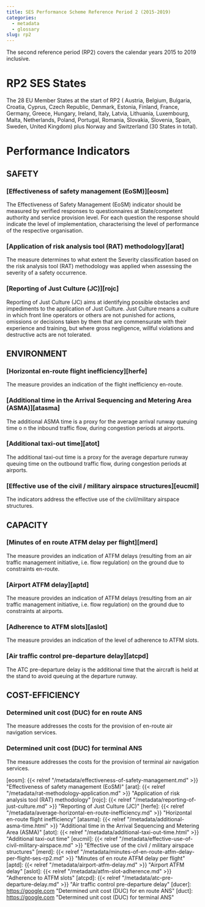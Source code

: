 ```yaml
---
title: SES Performance Scheme Reference Period 2 (2015-2019)
categories:
  - metadata
  - glossary
slug: rp2
---
```



The second reference period (RP2) covers the calendar years 2015 to 2019 inclusive.


# RP2 SES States

The 28 EU Member States at the start of RP2 (
Austria,
Belgium, Bulgaria,
Croatia, Cyprus, Czech Republic,
Denmark,
Estonia,
Finland, France,
Germany, Greece,
Hungary,
Ireland, Italy,
Latvia, Lithuania, Luxembourg,
Malta,
Netherlands,
Poland, Portugal,
Romania,
Slovakia, Slovenia, Spain, Sweden,
United Kingdom) 
plus Norway and Switzerland (30 States in total).


# Performance Indicators

## SAFETY

### [Effectiveness of safety management (EoSM)][eosm]

The Effectiveness of Safety Management (EoSM) indicator should be measured by
verified responses to questionnaires at State/competent authority and service provision level.
For each question the response should indicate the level of implementation,
characterising the level of performance of the respective organisation.


### [Application of risk analysis tool (RAT) methodology][arat]
The measure determines to what extent the Severity classification based on the
risk analysis tool (RAT) methodology was applied when assessing the severity of a safety occurrence.


### [Reporting of Just Culture (JC)][rojc]

Reporting of Just Culture (JC) aims at identifying possible obstacles and impediments to
the application of Just Culture.
Just Culture means a culture in which front line operators or others are not punished for actions,
omissions or decisions taken by them that are commensurate with their experience and training,
but where gross negligence, willful violations and destructive acts are not tolerated.


## ENVIRONMENT

### [Horizontal en-route flight inefficiency][herfe]

The measure provides an indication of the flight inefficiency en-route.

### [Additional time in the Arrival Sequencing and Metering Area (ASMA)][atasma]
The additional ASMA time is a proxy for the average arrival runway queuing time o
n the inbound traffic flow, during congestion periods at airports.


### [Additional taxi-out time][atot]
The additional taxi-out time is a proxy for the average departure runway queuing time on
the outbound traffic flow, during congestion periods at airports.


### [Effective use of the civil / military airspace structures][eucmil]
The indicators address the effective use of the civil/military airspace structures.



## CAPACITY

### [Minutes of en route ATFM delay per flight][merd]
The measure provides an indication of ATFM delays (resulting from an air traffic management
initiative, i.e. flow regulation) on the ground due to constraints en-route.

### [Airport ATFM delay][aptd]
The measure provides an indication of ATFM delays (resulting from an air traffic
management initiative, i.e. flow regulation) on the ground due to constraints at airports.

### [Adherence to ATFM slots][aslot]
The measure provides an indication of the level of adherence to ATFM slots. 


### [Air traffic control pre-departure delay][atcpd]
The ATC pre-departure delay is the additional time that the aircraft is held at the stand to
avoid queuing at the departure runway.


## COST-EFFICIENCY

### Determined unit cost (DUC) for en route ANS
The measure addresses the costs for the provision of en-route air navigation services.


### Determined unit cost (DUC) for terminal ANS
The measure addresses the costs for the provision of terminal air navigation services.



[eosm]: {{< relref "/metadata/effectiveness-of-safety-management.md" >}} "Effectiveness of safety management (EoSM)"
[arat]: {{< relref "/metadata/rat-methodology-application.md" >}} "Application of risk analysis tool (RAT) methodology"
[rojc]: {{< relref "/metadata/reporting-of-just-culture.md" >}} "Reporting of Just Culture (JC)"
[herfe]: {{< relref "/metadata/average-horizontal-en-route-inefficiency.md" >}} "Horizontal en-route flight inefficiency"
[atasma]: {{< relref "/metadata/additional-asma-time.html" >}} "Additional time in the Arrival Sequencing and Metering Area (ASMA)"
[atot]: {{< relref "/metadata/additional-taxi-out-time.html" >}} "Additional taxi-out time"
[eucmil]: {{< relref "/metadata/effective-use-of-civil-military-airspace.md" >}} "Effective use of the civil / military airspace structures"
[merd]: {{< relref "/metadata/minutes-of-en-route-atfm-delay-per-flight-ses-rp2.md" >}} "Minutes of en route ATFM delay per flight"
[aptd]: {{< relref "/metadata/airport-atfm-delay.md" >}} "Airport ATFM delay"
[aslot]: {{< relref "/metadata/atfm-slot-adherence.md" >}} "Adherence to ATFM slots"
[atcpd]: {{< relref "/metadata/atc-pre-departure-delay.md" >}} "Air traffic control pre-departure delay"
[ducer]: https://google.com "Determined unit cost (DUC) for en route ANS"
[duct]: https://google.com "Determined unit cost (DUC) for terminal ANS"



